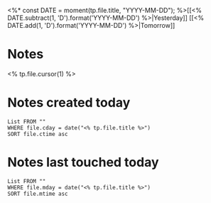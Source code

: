 <%* const DATE = moment(tp.file.title, "YYYY-MM-DD"); %>[[<% DATE.subtract(1, 'D').format('YYYY-MM-DD') %>|Yesterday]] [[<% DATE.add(1, 'D').format('YYYY-MM-DD') %>|Tomorrow]]
# Notes
<% tp.file.cursor(1) %>
# Notes created today
```dataview
List FROM ""
WHERE file.cday = date("<% tp.file.title %>")
SORT file.ctime asc
```

# Notes last touched today
```dataview
List FROM ""
WHERE file.mday = date("<% tp.file.title %>")
SORT file.mtime asc
```
